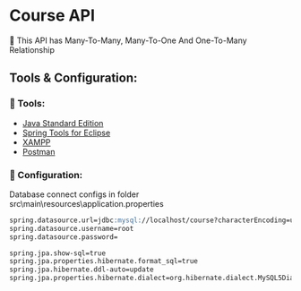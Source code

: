 # Course API
📝 This API has Many-To-Many, Many-To-One And One-To-Many Relationship

## Tools & Configuration:

### 🔧 Tools:
  - [Java Standard Edition](https://www.oracle.com/java/technologies/javase-downloads.html)
  - [Spring Tools for Eclipse](https://spring.io/tools)
  - [XAMPP](https://www.apachefriends.org/download.html)
  - [Postman](https://www.postman.com/downloads/)
  
### 📌 Configuration:
Database connect configs in folder src\main\resources\application.properties
```md
spring.datasource.url=jdbc:mysql://localhost/course?characterEncoding=utf-8&useUnicode=true&useJDBCCompliantTimezoneShift=true&useLegacyDatetimeCode=false&serverTimezone=UTC
spring.datasource.username=root
spring.datasource.password=

spring.jpa.show-sql=true
spring.jpa.properties.hibernate.format_sql=true
spring.jpa.hibernate.ddl-auto=update
spring.jpa.properties.hibernate.dialect=org.hibernate.dialect.MySQL5Dialect
```
